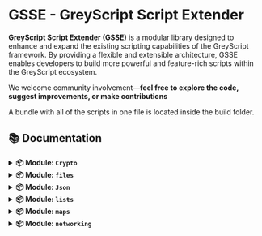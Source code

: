 # GSSE - GreyScript Script Extender

**GreyScript Script Extender (GSSE)** is a modular library designed to enhance and expand the existing scripting capabilities of the GreyScript framework. By providing a flexible and extensible architecture, GSSE enables developers to build more powerful and feature-rich scripts within the GreyScript ecosystem.

We welcome community involvement—**feel free to explore the code, suggest improvements, or make contributions**

A bundle with all of the scripts in one file is located inside the build folder.

## 📚 Documentation

<details>
<summary><strong>📦 Module: <code>Crypto</code></strong></summary>
<br>

<details>
<summary><strong><code>Crypto.b64encode(text)</code></strong></summary>
<br>

Encodes a string with base64.

#### **Parameters**
- `text` *(string)*: The string to be encoded with base64.

#### **Returns**
- *(string)*: The base64 encoded version of the text.

#### **Example**
```lua
b64encoded = Crypto.b64encode("Hello, World!")
print(b64encoded)
```
</details>

<details>
<summary><strong><code>Crypto.b64decode(text)</code></strong></summary>
<br>

Decodes a base64 encoded string.

#### **Parameters**
- `text` *(string)*: The base64 encoded string to be decoded.

#### **Returns**
- *(string)*: The plaintext version of the base64 encoded text.

#### **Example**
```lua
text = Crypto.b64decode("SGVsbG8sIFdvcmxkIQ==")
print(text)
```
</details>

<details>
<summary><strong><code>Crypto.sha256(text)</code></strong></summary>
<br>

Hashes a string with sha256.

#### **Parameters**
- `text` *(string)*: The string to be hashed.

#### **Returns**
- *(string)*: The sha256 version of the string.

#### **Example**
```lua
hash = Crypto.sha256("S3cure!")
print(hash)
```
</details>

<details>
<summary><strong><code>Crypto.aes128(choice, password, text)</code></strong></summary>
<br>

Encrypts or decrypts a string with aes128.

#### **Parameters**
- `choice` *(string)*: Choose between 'encrypt' or 'decrypt'.
  - `encrypt`: Encrypts the string.
  - `decrypt`: Decrypts the string.
- `password` *(string)*: The password used to encrypt the string.
- `text` *(string)*: The string to be encrypted or decrypted.

#### **Returns**
- *(string)*: The aes128 encrypted or decrypted version of the string.

#### **Example**
```lua
ciphertext = Crypto.aes128("encrypt", password, text)
decrypted = Crypto.aes128("decrypt", password, ciphertext)
print(decrypted)
```
</details>
</details>


<details>
<summary><strong>📦 Module: <code>files</code></strong></summary>
<br>


<details>
<summary><strong><code>getFile(object, path)</code></strong></summary>
<br>

Gets a file object from another object.

#### **Parameters**
- `object` *(object)*: This object is used to obtain the file object.
  - `file`: Gets a file object from another file object.
  - `computer`: Gets a file object from a computer object.
  - `ftpShell`: Gets a file object from an ftpShell object.
  - `shell`: Gets a file object from a shell object.
- `path` *(string)*: The path of the file object to obtain.

#### **Returns**
- *(object|null)*: The file object from the specified path or null on error.

#### **Example**
```lua
passwd_object = getFile(result, "/etc/passwd")
print(passwd_object.get_content)
```
</details>

<details>
<summary><strong><code>getUser(object)</code></strong></summary>
<br>

Returns the user that owns the object.

#### **Parameters**
- `object` *(object)*: This object is used to obtain the file object.
  - `file`: Gets a file object from another file object.
  - `computer`: Gets a file object from a computer object.
  - `ftpShell`: Gets a file object from an ftpShell object.
  - `shell`: Gets a file object from a shell object.

#### **Returns**
- *(string)*: The owner of the object.

#### **Example**
```lua
user = getUser(result)
print("The current user is: "+user)
```
</details>
</details>


<details>
<summary><strong>📦 Module: <code>Json</code></strong></summary>
<br>

<details>
<summary><strong><code>Json.dump(json)</code></strong></summary>
<br>

Converts the map into a json string

#### **Parameters**
- `json` *(map)*: The map to convert into a json string.

#### **Returns**
- *(string)*: The json string from the map.

#### **Example**
```lua
json_string = Json.dump({"key":"value"})
print(json_string)
```
</details>

<details>
<summary><strong><code>Json.loads(json)</code></strong></summary>
<br>

Converts the json string into a map

#### **Parameters**
- `json` *(string)*: The string to convert into a map.

#### **Returns**
- *(string)*: The map from the json string.

#### **Example**
```lua
json_map = Json.loads("{""key"":""value""}")
print(json_map)
```
</details>
</details>


<details>
<summary><strong>📦 Module: <code>lists</code></strong></summary>
<br>

<details>
<summary><strong><code>clean(myList)</code></strong></summary>
<br>

Removes empty strings from a list.

#### **Parameters**
- `myList` *(list)*: The list that needs to be cleaned.

#### **Returns**
- *(list)*: The cleaned list.

#### **Example**
```lua
cleanList = myList.clean
cleanList = clean(myList)
print(cleanList)
```
</details>

<details>
<summary><strong><code>hasvalue(myList, item)</code></strong></summary>
<br>

Returns 1 if the list has a value else return 0.

#### **Parameters**
- `myList` *(list|map)*: The list that contains the item.
- `item` *(any)*: The item that is contained in the list.

#### **Returns**
- *(number)*: 1 if the item is found else 0.

#### **Example**
```lua
if myList.hasvalue("cat") then print("The cat has been found")
if hasvalue(myList, "cat") then print("The cat has been found")
```
</details>
</details>


<details>
<summary><strong>📦 Module: <code>maps</code></strong></summary>
<br>

<details>
<summary><strong><code>hasvalue(myMap, item)</code></strong></summary>
<br>

Returns 1 if the map has a value else return 0.

#### **Parameters**
- `myMap` *(map|list)*: The map that contains the item.
- `item` *(any)*: The item that is contained in the map.

#### **Returns**
- *(number)*: 1 if the item is found else 0.

#### **Example**
```lua
if myMap.hasvalue("cat") then print("The cat has been found")
if hasvalue(myMap, "cat") then print("The cat has been found")
```
</details>
</details>


<details>
<summary><strong>📦 Module: <code>networking</code></strong></summary>
<br>

<details>
<summary><strong><code>check_service(ip, service, libVersion=null)</code></strong></summary>
<br>

Searches a network for a library and returns 1 if the service is found else return 0

#### **Parameters**
- `ip` *(string)*: The ip of the network.
- `service` *(string)*: The service that needs to be found.
- `libVersion` *(string|null)*: The version of the library that needs to be found, default null for no specific version.

#### **Returns**
- *(number)*: 1 if the service is found else 0.

#### **Example**
```lua
if check_service("188.211.38.42", "ssh") then print("This network has ssh!")
if check_service("188.211.38.42", "ssh", "1.0.0") then print("This network has ssh with version 1.0.0!")
if check_service("188.211.38.42", "kernel_router", "1.0.0") then print("This network has a kernel_router of version 1.0.0!")
```
</details>

<details>
<summary><strong><code>random_ip()</code></strong></summary>
<br>

Returns a random ip

#### **Returns**
- *(string)*: A random ip.

#### **Example**
```lua
print(random_ip)
```
</details>
</details>